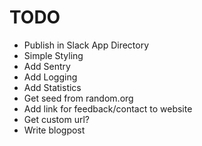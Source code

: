 # TODO

* Publish in Slack App Directory
* Simple Styling
* Add Sentry
* Add Logging
* Add Statistics
* Get seed from random.org
* Add link for feedback/contact to website
* Get custom url?
* Write blogpost
